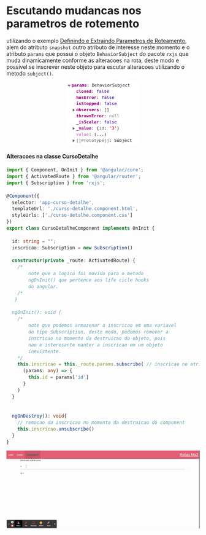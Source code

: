 # Escutando mudancas nos parametros de rotemento

utilizando o exemplo [Definindo e Extraindo Parametros de Roteamento](_05-definindo-e-extraindo-parametros-de-roteamento.md), alem do atributo `snapshot` outro atributo de interesse neste momento e o atributo `params` que possui o objeto `BehaviorSubject` do pacote `rxjs` que muda dinamicamente conforme as alteracoes na rota, deste modo e possivel se inscrever neste objeto para escutar alteracoes utilizando o metodo `subject()`.

<p align="center">
    <img src="img/ActivatedRoutes-BehaviorSubject.png"><br>
</p>

#### Alteracoes na classe __CursoDetalhe__

```typescript
import { Component, OnInit } from '@angular/core';
import { ActivatedRoute } from '@angular/router';
import { Subscription } from 'rxjs';

@Component({
  selector: 'app-curso-detalhe',
  templateUrl: './curso-detalhe.component.html',
  styleUrls: ['./curso-detalhe.component.css']
})
export class CursoDetalheComponent implements OnInit {

  id: string = "";
  inscricao: Subscription = new Subscription()

  constructor(private _route: ActivatedRoute) {
    /* 
        note que a logica foi movida para o metodo 
        ngOnInit() que pertence aos life cicle hooks 
        do angular. 
    /*
   }

  ngOnInit(): void {
    /* 
        note que podemos armazenar a inscricao em uma variavel
        do tipo Subscription, deste modo, podemos remover a 
        inscricao no momento da destruicao do objeto, pois
        nao e interesante manter a inscricao em um objeto 
        inexistente.
    */
    this.inscricao = this._route.params.subscribe( // inscricao no atributo params
      (params: any) => {
        this.id = params['id']
      }
    )
  }


  ngOnDestroy(): void{
    // remocao da inscricao no momento da destruicao do component
    this.inscricao.unsubscribe()
  }
}
```

<p align="center">
    <img src="img/rotas-com-subscribe.gif"><br>
</p>



